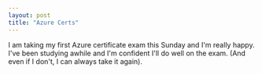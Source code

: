 ```yaml
---
layout: post
title: "Azure Certs"
---
```


I am taking my first Azure certificate exam this Sunday and I'm really happy. I've been studying awhile and I'm confident I'll do well on the exam. (And even if I don't, I can always take it again). 